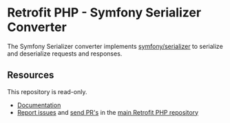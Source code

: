 # Retrofit PHP - Symfony Serializer Converter

The Symfony Serializer converter implements [symfony/serializer](https://github.com/symfony/serializer) to serialize and deserialize requests and 
responses.

## Resources

This repository is read-only.

* [Documentation](https://github.com/thulium/retrofit-php)
* [Report issues](https://github.com/thulium/retrofit-php/issues) and
  [send PR's](https://github.com/thulium/retrofit-php/pulls) in the
  [main Retrofit PHP repository](https://github.com/thulium/retrofit-php)
